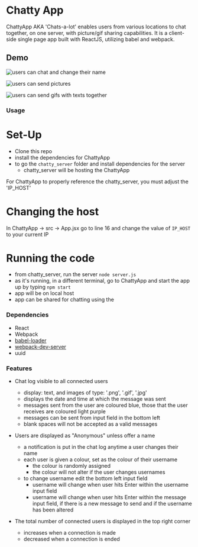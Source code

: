 Chatty App
=====================

ChattyApp AKA 'Chats-a-lot' enables users from various locations to chat together, on one server, with picture/gif sharing capabilities.
It is a client-side single page app built with ReactJS, utilizing babel and webpack.

## Demo

![users can chat and change their name](https://github.com/char55/chattyApp/blob/master/build/users%20can%20chat%20and%20change%20their%20name.png?raw=true)

![users can send pictures](https://github.com/char55/chattyApp/blob/master/build/users%20can%20send%20pictures.png?raw=true)

![users can send gifs with texts together](https://github.com/char55/chattyApp/blob/master/build/users%20can%20send%20gifs%20with%20texts%20together.png?raw=true)

### Usage

# Set-Up

* Clone this repo
* install the dependencies for ChattyApp
* to go the ```chatty_server``` folder and install dependencies for the server
  - chatty_server will be hosting the ChattyApp

For ChattyApp to properly reference the chatty_server, you must adjust the 'IP_HOST'

# Changing the host

In ChattyApp
      -> src -> App.jsx
          go to line 16 and change the value of ```IP_HOST ``` to your current IP

# Running the code
* from chatty_server, run the server
  ``` node server.js ```
* as it's running, in a different terminal, go to ChattyApp and start the app up by typing ```npm start```
 * app will be on local host
 * app can be shared for chatting using the

### Dependencies

* React
* Webpack
* [babel-loader](https://github.com/babel/babel-loader)
* [webpack-dev-server](https://github.com/webpack/webpack-dev-server)
* uuid

### Features

* Chat log visible to all connected users
  * display: text, and images of type: '.png', '.gif', '.jpg'
  * displays the date and time at which the message was sent
  * messages sent from the user are coloured blue, those that the user receives are coloured light purple
  * messages can be sent from input field in the bottom left
  * blank spaces will not be accepted as a valid messages

* Users are displayed as "Anonymous" unless offer a name
  * a notification is put in the chat log anytime a user changes their name
  * each user is given a colour, set as the colour of their username
    * the colour is randomly assigned
    * the colour will not alter if the user changes usernames
  * to change username edit the bottom left input field
    * username will change when user hits Enter within the username input field
    * username will change when user hits Enter within the message input field, if there is a new message to send and if the username has been altered

* The total number of connected users is displayed in the top right corner
  * increases when a connection is made
  * decreased when a connection is ended

